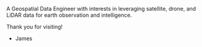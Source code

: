 A Geospatial Data Engineer with interests in leveraging satellite, drone, and LiDAR data for earth observation and intelligence.

Thank you for visiting!
- James

